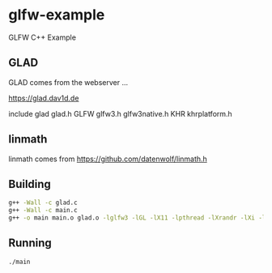 # glfw-example

GLFW C++ Example

## GLAD

GLAD comes from the webserver ...

https://glad.dav1d.de


include
    glad
        glad.h
    GLFW
        glfw3.h
        glfw3native.h
    KHR
        khrplatform.h

## linmath

linmath comes from https://github.com/datenwolf/linmath.h

## Building

```bash
g++ -Wall -c glad.c
g++ -Wall -c main.c
g++ -o main main.o glad.o -lglfw3 -lGL -lX11 -lpthread -lXrandr -lXi -ldl -lm
```

## Running

```bash
./main
```